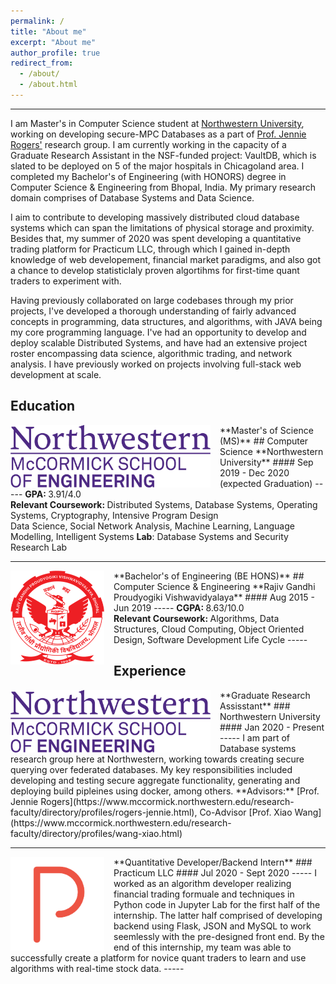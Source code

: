 ```yaml
---
permalink: /
title: "About me"
excerpt: "About me"
author_profile: true
redirect_from: 
  - /about/
  - /about.html
---
```

------
I am Master's in Computer Science student at [Northwestern University](https://www.mccormick.northwestern.edu/computer-science/), working on developing secure-MPC Databases as a part of [Prof. Jennie Rogers'](http://users.eecs.northwestern.edu/~jennie/) research group. I am currently working in the capacity of a Graduate Research Assistant in the NSF-funded project: VaultDB, which is slated to be deployed on 5 of the major hospitals in Chicagoland area. I completed my Bachelor's of Engineering (with HONORS) degree in Computer Science & Engineering from Bhopal, India. My primary research domain comprises of Database Systems and Data Science.

I aim to contribute to developing massively distributed cloud database systems which can span the limitations of physical storage and proximity. Besides that, my summer of 2020 was spent developing a quantitative trading platform for Practicum LLC, through which I gained in-depth knowledge of web developement, financial market paradigms, and also got a chance to develop statisticlaly proven algortihms for first-time quant traders to experiment with.

Having previously collaborated on large codebases through my prior projects, I've developed a thorough understanding of fairly advanced concepts in programming, data structures, and algorithms, with JAVA being my core programming language. I've had an opportunity to develop and deploy scalable Distributed Systems, and have had an extensive project roster encompassing data science, algorithmic trading, and network analysis. I have previously worked on projects involving full-stack web development at scale.

Education
-----
<img align="left" height="100" width="320" src="../images/nu.png" style="padding-right:15px">
**Master's of Science (MS)**
## Computer Science
**Northwestern University**
#### Sep 2019 - Dec 2020 (expected Graduation)
-----
<strong>GPA: </strong> 3.91/4.0 <br>
<strong>Relevant Coursework: </strong>
Distributed Systems, Database Systems, Operating Systems, Cryptography, Intensive Program Design<br>
Data Science, Social Network Analysis, Machine Learning, Language Modelling, Intelligent Systems
<strong>Lab</strong>: Database Systems and Security Research Lab

-----
<img align="left" height="150" width="150" src="../images/rgpv.png" style="padding-right:15px">
**Bachelor's of Engineering (BE HONS)**
## Computer Science & Engineering
**Rajiv Gandhi Proudyogiki Vishwavidyalaya**
#### Aug 2015 - Jun 2019 
-----
<strong>CGPA: </strong> 8.63/10.0 <br>
<strong>Relevant Coursework: </strong>
Algorithms, Data Structures, Cloud Computing, Object Oriented Design, Software Development Life Cycle
-----

Experience
-----
<img align="left" height="100" width="320" src="../images/nu.png" style="padding-right:15px">
**Graduate Research Assisstant**
### Northwestern University
#### Jan 2020 - Present
-----
I am part of Database systems research group here at Northwestern, working towards creating secure querying over federated databases. My key responsibilities included developing and testing secure aggregate functionality, generating and deploying build pipleines using docker, among others.
**Advisors:** [Prof. Jennie Rogers](https://www.mccormick.northwestern.edu/research-faculty/directory/profiles/rogers-jennie.html), Co-Advisor [Prof. Xiao Wang](https://www.mccormick.northwestern.edu/research-faculty/directory/profiles/wang-xiao.html) 

-----
<img align="left" height="150" width="150" src="../images/practicum.png" style="padding-right:15px">
**Quantitative Developer/Backend Intern**
### Practicum LLC
#### Jul 2020 - Sept 2020
-----
I worked as an algorithm developer realizing financial trading formuale and techniques in Python code in Jupyter Lab for the first half of the internship. The latter half comprised of developing backend using Flask, JSON and MySQL to work seemlessly with the pre-designed front end. By the end of this internship, my team was able to successfully create a platform for novice quant traders to learn and use algorithms with real-time stock data.
-----
